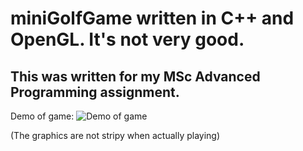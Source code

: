 # miniGolfGame written in C++ and OpenGL. It's not very good.

## This was written for my MSc Advanced Programming assignment.

Demo of game:
![Demo of game](https://owenprosser.com/cloud/linkedcontent/poolgame.gif)

(The graphics are not stripy when actually playing)
